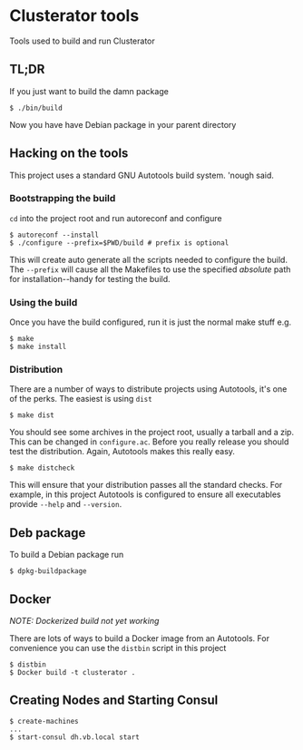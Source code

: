 # Clusterator tools

Tools used to build and run Clusterator

## TL;DR

If you just want to build the damn package

    $ ./bin/build

Now you have have Debian package in your parent directory
## Hacking on the tools

This project uses a standard GNU Autotools build system.  'nough said.

### Bootstrapping the build

`cd` into the project root and run autoreconf and configure

    $ autoreconf --install
    $ ./configure --prefix=$PWD/build # prefix is optional

This will create auto generate all the scripts needed to configure the build.  The `--prefix` will cause all the Makefiles to use the specified *absolute* path for installation--handy for testing the build.

### Using the build

Once you have the build configured, run it is just the normal make stuff e.g.

    $ make
    $ make install

### Distribution

There are a number of ways to distribute projects using Autotools, it's one of the perks.  The easiest is using `dist`

    $ make dist

You should see some archives in the project root, usually a tarball and a zip.  This can be changed in `configure.ac`. Before you really release you should test the distribution.  Again, Autotools makes this really easy.

    $ make distcheck

This will ensure that your distribution passes all the standard checks.  For example, in this project Autotools is configured to ensure all executables provide `--help` and `--version`.

## Deb package
To build a Debian package run

    $ dpkg-buildpackage

## Docker

_NOTE: Dockerized build not yet working_

There are lots of ways to build a Docker image from an Autotools.  For convenience you can use the `distbin` script in this project

    $ distbin
    $ Docker build -t clusterator .

## Creating Nodes and Starting Consul

    $ create-machines
    ...
    $ start-consul dh.vb.local start

